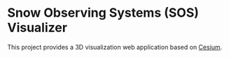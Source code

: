# Snow Observing Systems (SOS) Visualizer
This project provides a 3D visualization web application based on [Cesium](https://cesium.com/).
